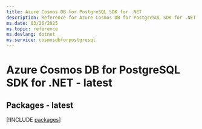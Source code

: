 ```yaml
---
title: Azure Cosmos DB for PostgreSQL SDK for .NET
description: Reference for Azure Cosmos DB for PostgreSQL SDK for .NET
ms.date: 03/26/2025
ms.topic: reference
ms.devlang: dotnet
ms.service: cosmosdbforpostgresql
---
```

# Azure Cosmos DB for PostgreSQL SDK for .NET - latest
## Packages - latest
[!INCLUDE [packages](cosmos-db-for-postgresql-index.md)]